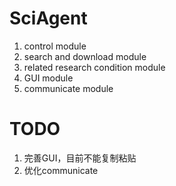 # SciAgent
1. control module
2. search and download module
3. related research condition module
4. GUI module
5. communicate module
# TODO
1. 完善GUI，目前不能复制粘贴
2. 优化communicate